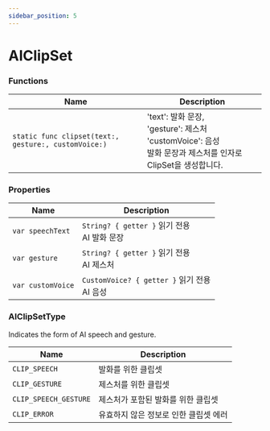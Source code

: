 ```yaml
---
sidebar_position: 5
---
```


# AIClipSet

### Functions

| Name                     | Description                                         |
| ------------------------ | ------------------------------------------------------------ |
| `static func clipset(text:, gesture:, customVoice:)`            | 'text': 발화 문장, <br/> 'gesture': 제스처 <br/> 'customVoice': 음성 <br/> 발화 문장과 제스처를 인자로 ClipSet을 생성합니다.     |


### Properties

| Name     | Description     |
| -------- | --------------- |
| `var speechText`           | `String? { getter }` 읽기 전용<br/> AI 발화 문장                               |
| `var gesture`          | `String? { getter }` 읽기 전용<br/> AI 제스처                                    |
| `var customVoice`          | `CustomVoice? { getter }` 읽기 전용<br/> AI 음성                                    |

### AIClipSetType

Indicates the form of AI speech and gesture.

| Name     | Description     |
| -------- | --------------- |
| `CLIP_SPEECH`   | 발화를 위한 클립셋 |
| `CLIP_GESTURE`   | 제스처를 위한 클립셋 |
| `CLIP_SPEECH_GESTURE`   | 제스처가 포함된 발화를 위한 클립셋 |
| `CLIP_ERROR`   | 유효하지 않은 정보로 인한 클립셋 에러 |

